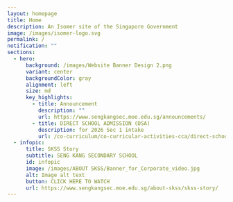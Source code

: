 ```yaml
---
layout: homepage
title: Home
description: An Isomer site of the Singapore Government
image: /images/isomer-logo.svg
permalink: /
notification: ""
sections:
  - hero:
      background: /images/Website Banner Design 2.png
      variant: center
      backgroundColor: gray
      alignment: left
      size: md
      key_highlights:
        - title: Announcement
          description: ""
          url: https://www.sengkangsec.moe.edu.sg/announcements/
        - title: DIRECT SCHOOL ADMISSION (DSA)
          description: for 2026 Sec 1 intake
          url: /co-curriculum/co-curricular-activities-cca/direct-school-admission-dsa/
  - infopic:
      title: SKSS Story
      subtitle: SENG KANG SECONDARY SCHOOL
      id: infopic
      image: /images/ABOUT SKSS/Banner_for_Corporate_video.jpg
      alt: Image alt text
      button: CLICK HERE TO WATCH
      url: https://www.sengkangsec.moe.edu.sg/about-skss/skss-story/
---
```


